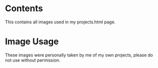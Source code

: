 # Contents
This contains all images used in my projects.html page.
# Image Usage
These images were personally taken by me of my own projects, please do not use without permission.

